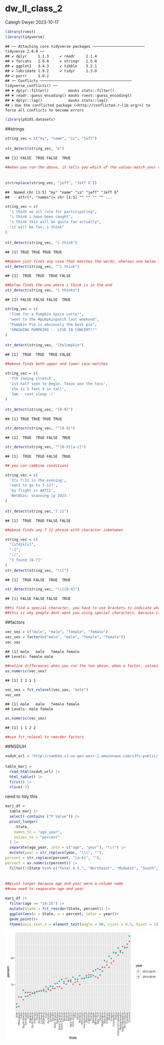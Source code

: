 dw_II_class_2
================
Caleigh Dwyer
2023-10-17

``` r
library(rvest)
library(tidyverse)
```

    ## ── Attaching core tidyverse packages ──────────────────────── tidyverse 2.0.0 ──
    ## ✔ dplyr     1.1.3     ✔ readr     2.1.4
    ## ✔ forcats   1.0.0     ✔ stringr   1.5.0
    ## ✔ ggplot2   3.4.3     ✔ tibble    3.2.1
    ## ✔ lubridate 1.9.2     ✔ tidyr     1.3.0
    ## ✔ purrr     1.0.2     
    ## ── Conflicts ────────────────────────────────────────── tidyverse_conflicts() ──
    ## ✖ dplyr::filter()         masks stats::filter()
    ## ✖ readr::guess_encoding() masks rvest::guess_encoding()
    ## ✖ dplyr::lag()            masks stats::lag()
    ## ℹ Use the conflicted package (<http://conflicted.r-lib.org/>) to force all conflicts to become errors

``` r
library(p8105.datasets)
```

\##strings

``` r
string_vec = c("my", "name", "is", "jeff")

str_detect(string_vec, "e")
```

    ## [1] FALSE  TRUE FALSE  TRUE

``` r
##when you run the above, it tells you which of the values match your condition! You can use along with filter to find observations you want to get rid of


str(replace(string_vec, "jeff", "Jeff G"))
```

    ##  Named chr [1:5] "my" "name" "is" "jeff" "Jeff G"
    ##  - attr(*, "names")= chr [1:5] "" "" "" "" ...

``` r
string_vec = c(
  "i think we all rule for participating",
  "i think i have been caught",
  "i think this will be quite fun actually",
  "it will be fun, i think"
)

str_detect(string_vec, "i think")
```

    ## [1] TRUE TRUE TRUE TRUE

``` r
##above just finds any case that matches the words, whereas one below finds any case that starts with the match
str_detect(string_vec, "^i think")
```

    ## [1]  TRUE  TRUE  TRUE FALSE

``` r
##below finds the one where i think is in the end
str_detect(string_vec, "i think$")
```

    ## [1] FALSE FALSE FALSE  TRUE

``` r
string_vec = c(
  "Time for a Pumpkin Spice Latte!",
  "went to the #pumpkinpatch last weekend",
  "Pumpkin Pie is obviously the best pie",
  "SMASHING PUMPKINS -- LIVE IN CONCERT!!"
)

str_detect(string_vec, "[Pp]umpkin")
```

    ## [1]  TRUE  TRUE  TRUE FALSE

``` r
##above finds both upper and lower case matches
```

``` r
string_vec = c(
  '7th inning stretch',
  '1st half soon to begin. Texas won the toss',
  'she is 5 feet 4 in tall',
  '3am - cant sleep :('
)

str_detect(string_vec, "[0-9]")
```

    ## [1] TRUE TRUE TRUE TRUE

``` r
str_detect(string_vec, "^[0-9]")
```

    ## [1]  TRUE  TRUE FALSE  TRUE

``` r
str_detect(string_vec, "^[0-9][a-z]")
```

    ## [1]  TRUE  TRUE FALSE  TRUE

``` r
## you can combine conditions
```

``` r
string_vec = c(
  'Its 7:11 in the evening',
  'want to go to 7-11?',
  'my flight is AA711',
  'NetBios: scanning ip 2023.'
)

str_detect(string_vec,"7.11")
```

    ## [1]  TRUE  TRUE FALSE FALSE

``` r
##above finds any 7 11 phrase with character inbetween
```

``` r
string_vec = c(
  "[sfdjkls]",
  ":]",
  ":[",
  "I found [6-7]"
)
str_detect(string_vec, "\\[")
```

    ## [1]  TRUE FALSE  TRUE  TRUE

``` r
str_detect(string_vec, "\\[[0-9]")
```

    ## [1] FALSE FALSE FALSE  TRUE

``` r
##to find a special character, you have to use brackets to indicate what you're looking for, because otherwise str detect will interpret it functionally
##this is why people dont want you using special characters, because it's hard to detect
```

\##factors

``` r
vec_sex = c("male", "male", "female", "female")
vec_sex = factor(c("male", "male", "female", "female"))
vec_sex
```

    ## [1] male   male   female female
    ## Levels: female male

``` r
##notice differences when you run the two above. when a factor, values are no longer in "" and it indicates levels
as.numeric(vec_sex)
```

    ## [1] 2 2 1 1

``` r
vec_sex = fct_relevel(vec_sex, "male")
vec_sex
```

    ## [1] male   male   female female
    ## Levels: male female

``` r
as.numeric(vec_sex)
```

    ## [1] 1 1 2 2

``` r
##use fct_relevel to reorder factors
```

\##NSDUH

``` r
nsduh_url = "http://samhda.s3-us-gov-west-1.amazonaws.com/s3fs-public/field-uploads/2k15StateFiles/NSDUHsaeShortTermCHG2015.htm"

table_marj =
  read_html(nsduh_url) |> 
  html_table() |> 
  first() |> 
  slice(-1)
```

need to tidy this

``` r
marj_df =
  table_marj |> 
  select(-contains ("P Value")) |> 
  pivot_longer(
    -State,
    names_to = "age_year",
    values_to = "percent"
  ) |> 
  separate(age_year, into = c("age", "year"), "\\(") |> 
  mutate(year = str_replace(year, "\\)", ""),
percent = str_replace(percent, "[a-b]", ""),
percent = as.numeric(percent)) |> 
  filter(!(State %in% c("Total U.S.", "Northeast", "Midwest", "South", "West")))


##pivot longer because age and year were a column name
##now need to seaparate age and year
```

``` r
marj_df |> 
  filter(age == "18-25") |> 
  mutate(State = fct_reorder(State, percent)) |> 
  ggplot(aes(x = State, y = percent, color = year))+
  geom_point()+
  theme(axis.text.x = element_text(angle = 90, vjust = 0.5, hjust = 1))
```

![](dw_II_class_2_files/figure-gfm/unnamed-chunk-11-1.png)<!-- -->
